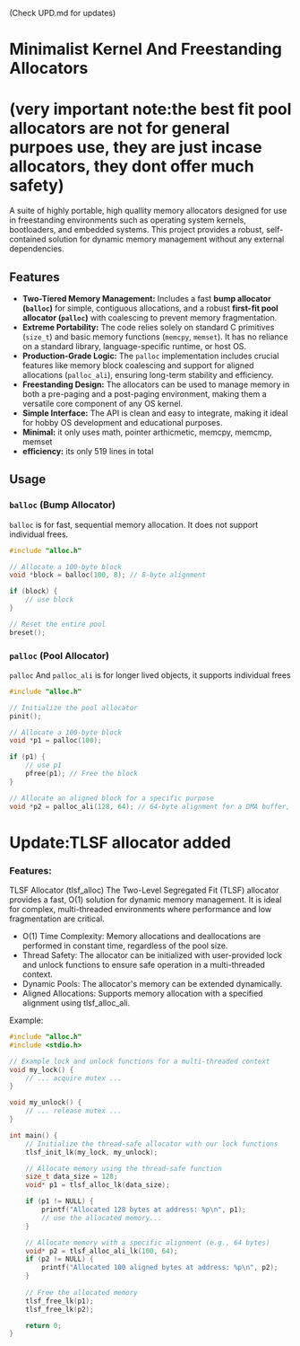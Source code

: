 (Check UPD.md for updates)
# Minimalist Kernel And Freestanding Allocators
# (very important note:the best fit pool allocators are not for general purpoes use, they are just incase allocators, they dont offer much safety) 

A suite of highly portable, high quallity memory allocators designed for use in freestanding environments such as operating system kernels, bootloaders, and embedded systems. This project provides a robust, self-contained solution for dynamic memory management without any external dependencies.

## Features

* **Two-Tiered Memory Management:** Includes a fast **bump allocator (`balloc`)** for simple, contiguous allocations, and a robust **first-fit pool allocator (`palloc`)** with coalescing to prevent memory fragmentation.
* **Extreme Portability:** The code relies solely on standard C primitives (`size_t`) and basic memory functions (`memcpy`, `memset`). It has no reliance on a standard library, language-specific runtime, or host OS.
* **Production-Grade Logic:** The `palloc` implementation includes crucial features like memory block coalescing and support for aligned allocations (`palloc_ali`), ensuring long-term stability and efficiency.
* **Freestanding Design:** The allocators can be used to manage memory in both a pre-paging and a post-paging environment, making them a versatile core component of any OS kernel.
* **Simple Interface:** The API is clean and easy to integrate, making it ideal for hobby OS development and educational purposes.
* **Minimal:** it only uses math, pointer arthicmetic, memcpy, memcmp, memset
* **efficiency:** its only 519 lines in total
## Usage

### `balloc` (Bump Allocator)

`balloc` is for fast, sequential memory allocation. It does not support individual frees.

```c
#include "alloc.h"

// Allocate a 100-byte block
void *block = balloc(100, 8); // 8-byte alignment

if (block) {
    // use block
}

// Reset the entire pool
breset(); 

```
### `palloc` (Pool Allocator)
`palloc` And `palloc_ali` is for longer lived objects, it supports individual frees

```c
#include "alloc.h"

// Initialize the pool allocator
pinit();

// Allocate a 100-byte block
void *p1 = palloc(100);

if (p1) {
    // use p1
    pfree(p1); // Free the block
}

// Allocate an aligned block for a specific purpose
void *p2 = palloc_ali(128, 64); // 64-byte alignment for a DMA buffer, for example
```

# Update:TLSF allocator added

### Features:
TLSF Allocator (tlsf_alloc)
The Two-Level Segregated Fit (TLSF) allocator provides a fast, O(1) solution for dynamic memory management. It is ideal for complex, multi-threaded environments where performance and low fragmentation are critical.
 * O(1) Time Complexity: Memory allocations and deallocations are performed in constant time, regardless of the pool size.
 * Thread Safety: The allocator can be initialized with user-provided lock and unlock functions to ensure safe operation in a multi-threaded context.
 * Dynamic Pools: The allocator's memory can be extended dynamically.
 * Aligned Allocations: Supports memory allocation with a specified alignment using tlsf_alloc_ali. 

Example:
```c
#include "alloc.h"
#include <stdio.h>

// Example lock and unlock functions for a multi-threaded context
void my_lock() {
    // ... acquire mutex ...
}

void my_unlock() {
    // ... release mutex ...
}

int main() {
    // Initialize the thread-safe allocator with our lock functions
    tlsf_init_lk(my_lock, my_unlock);

    // Allocate memory using the thread-safe function
    size_t data_size = 128;
    void* p1 = tlsf_alloc_lk(data_size);

    if (p1 != NULL) {
        printf("Allocated 128 bytes at address: %p\n", p1);
        // use the allocated memory...
    }

    // Allocate memory with a specific alignment (e.g., 64 bytes)
    void* p2 = tlsf_alloc_ali_lk(100, 64);
    if (p2 != NULL) {
        printf("Allocated 100 aligned bytes at address: %p\n", p2);
    }
    
    // Free the allocated memory
    tlsf_free_lk(p1);
    tlsf_free_lk(p2);

    return 0;
}
